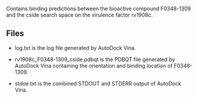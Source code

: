 Contains binding predictions between the bioactive compound F0348-1309 and the cside search space on the virulence factor rv1908c.

## Files

- log.txt is the log file generated by AutoDock Vina.

- rv1908c_F0348-1309_cside.pdbqt is the PDBQT file generated by AutoDock Vina containing the orientation and binding location of F0348-1309.

- stdoe.txt is the combined STDOUT and STDERR output of AutoDock Vina.

